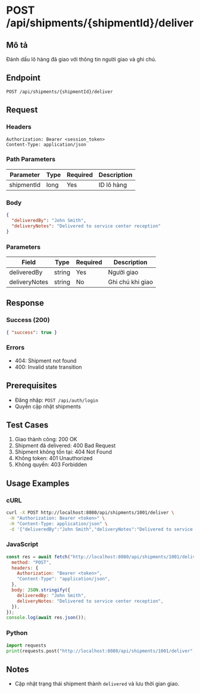 # POST /api/shipments/{shipmentId}/deliver

## Mô tả

Đánh dấu lô hàng đã giao với thông tin người giao và ghi chú.

## Endpoint

```
POST /api/shipments/{shipmentId}/deliver
```

## Request

### Headers

```
Authorization: Bearer <session_token>
Content-Type: application/json
```

### Path Parameters

| Parameter  | Type | Required | Description |
| ---------- | ---- | -------- | ----------- |
| shipmentId | long | Yes      | ID lô hàng  |

### Body

```json
{
  "deliveredBy": "John Smith",
  "deliveryNotes": "Delivered to service center reception"
}
```

### Parameters

| Field         | Type   | Required | Description      |
| ------------- | ------ | -------- | ---------------- |
| deliveredBy   | string | Yes      | Người giao       |
| deliveryNotes | string | No       | Ghi chú khi giao |

## Response

### Success (200)

```json
{ "success": true }
```

### Errors

- 404: Shipment not found
- 400: Invalid state transition

## Prerequisites

- Đăng nhập: `POST /api/auth/login`
- Quyền cập nhật shipments

## Test Cases

1. Giao thành công: 200 OK
2. Shipment đã delivered: 400 Bad Request
3. Shipment không tồn tại: 404 Not Found
4. Không token: 401 Unauthorized
5. Không quyền: 403 Forbidden

## Usage Examples

### cURL

```bash
curl -X POST http://localhost:8080/api/shipments/1001/deliver \
 -H "Authorization: Bearer <token>" \
 -H "Content-Type: application/json" \
 -d '{"deliveredBy":"John Smith","deliveryNotes":"Delivered to service center reception"}'
```

### JavaScript

```javascript
const res = await fetch("http://localhost:8080/api/shipments/1001/deliver", {
  method: "POST",
  headers: {
    Authorization: "Bearer <token>",
    "Content-Type": "application/json",
  },
  body: JSON.stringify({
    deliveredBy: "John Smith",
    deliveryNotes: "Delivered to service center reception",
  }),
});
console.log(await res.json());
```

### Python

```python
import requests
print(requests.post("http://localhost:8080/api/shipments/1001/deliver", headers={"Authorization":"Bearer <token>", "Content-Type":"application/json"}, json={"deliveredBy":"John Smith","deliveryNotes":"Delivered to service center reception"}).json())
```

## Notes

- Cập nhật trạng thái shipment thành `delivered` và lưu thời gian giao.
